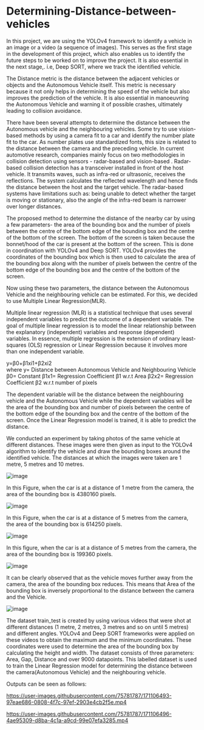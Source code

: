 # Determining-Distance-between-vehicles

In this project, we are using the YOLOv4 framework to identify a vehicle in an image or a video (a sequence of images). This serves as the first stage in the development of this project, which also enables us to identify the future steps to be worked on to improve the project. It is also essential in the next stage,. i.e, Deep SORT, where we track the identified vehicle.

The Distance metric is the distance between the adjacent vehicles or objects and the Autonomous Vehicle itself. This metric is necessary because it not only helps in determining the speed of the vehicle but also improves the prediction of the vehicle. It is also essential in manoeuvring the Autonomous Vehicle and warning it of possible crashes, ultimately leading to collision avoidance.
 
There have been several attempts to determine the distance between the Autonomous vehicle and the neighbouring vehicles. Some try to use vision-based methods by using a camera fit to a car and identify the number plate fit to the car. As number plates use standardized fonts, this size is related to the distance between the camera and the preceding vehicle. In current automotive research, companies mainly focus on two methodologies in collision detection using sensors - radar-based and vision-based . Radar-based collision detection has a transceiver installed in front of the host vehicle. It transmits waves, such as infra-red or ultrasonic, receives the reflections. The system calculates the reflected wavelength and hence finds the distance between the host and the target vehicle. The radar-based systems have limitations such as: being unable to detect whether the target is moving or stationary, also the angle of the infra-red beam is narrower over longer distances.
 
The proposed method to determine the distance of the nearby car by using a few parameters- the area of the bounding box and the number of pixels between the centre of the bottom edge of the bounding box and the centre of the bottom of the screen. The bottom of the screen is taken because the bonnet/hood of the car is present at the bottom of the screen. This is done in coordination with YOLOv4 and Deep SORT. YOLOv4 provides the coordinates of the bounding box which is then used to calculate the area of the bounding box along with the number of pixels between the centre of the bottom edge of the bounding box and the centre of the bottom of the screen.
 
Now using these two parameters, the distance between the Autonomous Vehicle and the neighbouring vehicle can be estimated. For this, we decided to use Multiple Linear Regression(MLR).
 
Multiple linear regression (MLR) is a statistical technique that uses several independent variables to predict the outcome of a dependent variable. The goal of multiple linear regression is to model the linear relationship between the explanatory (independent) variables and response (dependent) variables. In essence, multiple regression is the extension of ordinary least-squares (OLS) regression or Linear Regression because it involves more than one independent variable.
 
y=β0+β1xi1+β2xi2                                              
where 
y= Distance between Autonomous Vehicle and Neighbouring Vehicle
β0= Constant
β1x1= Regression Coefficient β1 w.r.t Area
β2x2= Regression Coefficient β2 w.r.t number of pixels 

The dependent variable will be the distance between the neighbouring vehicle and the Autonomous Vehicle while the dependent variables will be the area of the bounding box and number of pixels between the centre of the bottom edge of the bounding box and the centre of the bottom of the screen. Once the Linear Regression model is trained, it is able to predict the distance.


We conducted an experiment by taking photos of the same vehicle at different distances. These images were then given as input to the YOLOv4 algorithm to identify the vehicle and draw the bounding boxes around the identified vehicle. The distances at which the images were taken are 1 metre, 5 metres and 10 metres.

![image](https://user-images.githubusercontent.com/75781787/171103987-252abfcf-0b87-4ab7-9163-f5155c50d118.png)

In this Figure, when the car is at a distance of 1 metre from the camera, the area of the bounding box is 4380160 pixels. 


![image](https://user-images.githubusercontent.com/75781787/171104055-9e32d822-8128-4c81-a6a5-da5336db0de3.png)

In this Figure, when the car is at a distance of 5 metres from the camera, the area of the bounding box is 614250 pixels. 


![image](https://user-images.githubusercontent.com/75781787/171104075-88b8c16b-ecda-478c-abc2-3d793d68ea1c.png)

In this figure, when the car is at a distance of 5 metres from the camera, the area of the bounding box is 199360 pixels.

![image](https://user-images.githubusercontent.com/75781787/171104275-52236184-8914-4c23-abcf-697aaa98fd56.png)



It can be clearly observed that as the vehicle moves further away from the camera, the area of the bounding box reduces. This means that Area of the bounding box is inversely proportional to the distance between the camera and the Vehicle.
 
![image](https://user-images.githubusercontent.com/75781787/171104371-18e812b2-ae17-4c70-af27-0a8a662caa10.png)


The dataset train_test is created by using various videos that were shot at different distances (1 metre, 2 metres, 3 metres and so on until 5 metres) and different angles. YOLOv4 and Deep SORT frameworks were applied on these videos to obtain the maximum and the minimum coordinates. These coordinates were used to determine the area of the bounding box by calculating the height and width. The dataset consists of three parameters: Area, Gap, Distance and over 9000 datapoints. This labelled dataset is used to train the Linear Regression model for determining the distance between the camera(Autonomous Vehicle) and the neighbouring vehicle.



Outputs can be seen as follows:




https://user-images.githubusercontent.com/75781787/171106493-97eae686-0808-4f7c-97ef-2903e4cb2f5e.mp4




https://user-images.githubusercontent.com/75781787/171106496-4ae95309-d8ba-4c1a-a9cd-99e07efa3285.mp4


